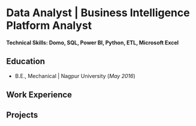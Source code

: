 # Data Analyst | Business Intelligence Platform Analyst

#### Technical Skills: Domo, SQL, Power BI, Python, ETL, Microsoft Excel

## Education		        		
- B.E., Mechanical | Nagpur University (_May 2016_)


## Work Experience







## Projects













